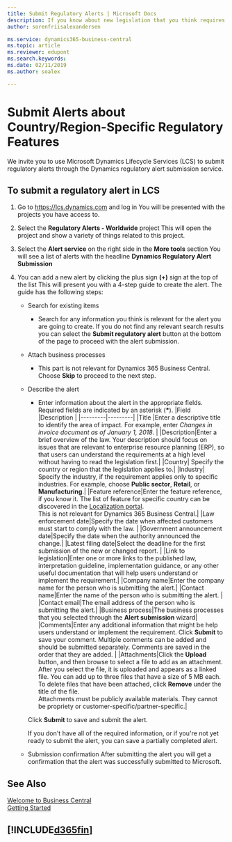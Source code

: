 ```yaml
---
title: Submit Regulatory Alerts | Microsoft Docs
description: If you know about new legislation that you think requires feature support in Business Central, you can follow this guide to submit a regulatory alert to the product team.
author: sorenfriisalexandersen

ms.service: dynamics365-business-central
ms.topic: article
ms.reviewer: edupont
ms.search.keywords:
ms.date: 02/11/2019
ms.author: soalex

---
```

# Submit Alerts about Country/Region-Specific Regulatory Features

We invite you to use Microsoft Dynamics Lifecycle Services (LCS) to submit regulatory alerts through the Dynamics regulatory alert submission service.  

## To submit a regulatory alert in LCS

1. Go to https://lcs.dynamics.com and log in
    You will be presented with the projects you have access to.

2. Select the **Regulatory Alerts - Worldwide** project
    This will open the project and show a variety of things related to this project.

3. Select the **Alert service** on the right side in the **More tools** section
    You will see a list of alerts with the headline **Dynamics Regulatory Alert Submission**

4. You can add a new alert by clicking the plus sign **(+)** sign at the top of the list
    This will present you with a 4-step guide to create the alert. The guide has the following steps:
    - Search for existing items
        - Search for any information you think is relevant for the alert you are going to create. If you do not find any relevant search results you can select the **Submit regulatory alert** button at the bottom of the page to proceed with the alert submission.
    - Attach business processes
        - This part is not relevant for Dynamics 365 Business Central. Choose **Skip** to proceed to the next step.
    - Describe the alert
        - Enter information about the alert in the appropriate fields. Required fields are indicated by an asterisk (<strong>\*</strong>).
            |Field  |Description  |
            |---------|---------|
            |Title  |Enter a descriptive title to identify the area of impact. For example, enter *Changes in invoice document as of January 1, 2018*. |
            |Description|Enter a brief overview of the law. Your description should focus on issues that are relevant to enterprise resource planning (ERP), so that users can understand the requirements at a high level without having to read the legislation first.|
            |Country| Specify the country or region that the legislation applies to.|
            |Industry| Specify the industry, if the requirement applies only to specific industries. For example, choose **Public sector**, **Retail**, or **Manufacturing**.|
            |Feature reference|Enter the feature reference, if you know it. The list of feature for specific country can be discovered in the [Localization portal](https://mbs.microsoft.com/customersource/global/ax/support/support-news/GFMLocalizationPortalMC).</br>This is not relevant for Dynamics 365 Business Central.</i>|
            |Law enforcement date|Specify the date when affected customers must start to comply with the law. |
            |Government announcement date|Specify the date when the authority announced the change.|
            |Latest filing date|Select the deadline for the first submission of the new or changed report. |
            |Link to legislation|Enter one or more links to the published law, interpretation guideline, implementation guidance, or any other useful documentation that will help users understand or implement the requirement.|
            |Company name|Enter the company name for the person who is submitting the alert.|
            |Contact name|Enter the name of the person who is submitting the alert. |
            |Contact email|The email address of the person who is submitting the alert.|
            |Business process|The business processes that you selected through the **Alert submission** wizard|
            |Comments|Enter any additional information that might be help users understand or implement the requirement. Click **Submit** to save your comment. Multiple comments can be added and should be submitted separately. Comments are saved in the order that they are added. |
            |Attachments|Click the **Upload** button, and then browse to select a file to add as an attachment. After you select the file, it is uploaded and appears as a linked file. You can add up to three files that have a size of 5 MB each. To delete files that have been attached, click **Remove** under the title of the file. </br>Attachments must be publicly available materials. They cannot be propriety or customer-specific/partner-specific.|

        Click **Submit** to save and submit the alert.

        If you don't have all of the required information, or if you're not yet ready to submit the alert, you can save a partially completed alert.

    - Submission confirmation
        After submitting the alert you will get a confirmation that the alert was successfully submitted to Microsoft.

## See Also

[Welcome to Business Central](index.md)  
[Getting Started](product-get-started.md)  

## [!INCLUDE[d365fin](../includes/free_trial_md.md)]  
